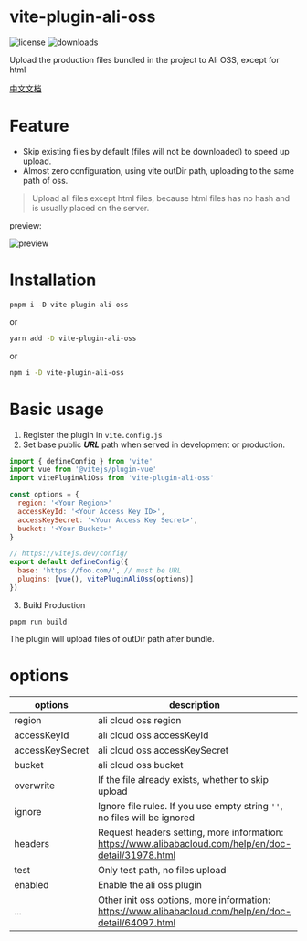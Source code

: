 vite-plugin-ali-oss
=======
![license](https://img.shields.io/npm/l/vite-plugin-ali-oss)
![downloads](https://img.shields.io/npm/dt/vite-plugin-ali-oss)


Upload the production files bundled in the project to Ali OSS, except for html

[中文文档](https://github.com/xiaweiss/vite-plugin-ali-oss/blob/master/README_CN.md)

# Feature

- Skip existing files by default (files will not be downloaded) to speed up upload.
- Almost zero configuration, using vite outDir path, uploading to the same path of oss.
> Upload all files except html files, because html files has no hash and is usually placed on the server.

preview:

![preview](https://raw.githubusercontent.com/xiaweiss/vite-plugin-ali-oss/master/example/preview.png)

# Installation

```
pnpm i -D vite-plugin-ali-oss
```

or

```bash
yarn add -D vite-plugin-ali-oss
```

or

```bash
npm i -D vite-plugin-ali-oss
```

# Basic usage

1. Register the plugin in `vite.config.js`
2. Set base public ***URL*** path when served in development or production.

```javascript
import { defineConfig } from 'vite'
import vue from '@vitejs/plugin-vue'
import vitePluginAliOss from 'vite-plugin-ali-oss'

const options = {
  region: '<Your Region>'
  accessKeyId: '<Your Access Key ID>',
  accessKeySecret: '<Your Access Key Secret>',
  bucket: '<Your Bucket>'
}

// https://vitejs.dev/config/
export default defineConfig({
  base: 'https://foo.com/', // must be URL
  plugins: [vue(), vitePluginAliOss(options)]
})
```

3. Build Production

```
pnpm run build
```

The plugin will upload files of outDir path after bundle.

# options

| options         | description                                                               | type    | default       |
|-----------------|---------------------------------------------------------------------------|---------|---------------|
| region          | ali cloud oss region                                                      | string  |               |
| accessKeyId     | ali cloud oss accessKeyId                                                 | string  |               |
| accessKeySecret | ali cloud oss accessKeySecret                                             | string  |               |
| bucket          | ali cloud oss bucket                                                      | string  |               |
| overwrite       | If the file already exists, whether to skip upload                        | boolean | false         |
| ignore          | Ignore file rules. If you use empty string `''`, no files will be ignored | string  | `'**/*.html'` |
| headers         | Request headers setting, more information: https://www.alibabacloud.com/help/en/doc-detail/31978.html | object | {} |
| test            | Only test path, no files upload                                           | boolean | false         |
| enabled         | Enable the ali oss plugin                                                 | boolean | true          |
| ...             | Other init oss options, more information: https://www.alibabacloud.com/help/en/doc-detail/64097.html | any | |

